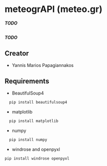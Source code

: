 # meteogrAPI (meteo.gr)
***TODO***

##

***TODO***

## Creator
* Yannis Marios Papagiannakos

## Requirements
* BeautifulSoup4
```bash
  pip install beautifulsoup4
```

* matplotlib
```bash
  pip install matplotlib
```

* numpy
```bash
  pip install numpy
```

* windrose and openpyxl
```bash
pip install windrose openpyxl
```